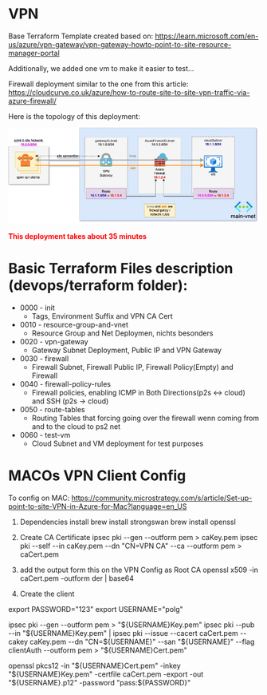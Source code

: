 # VPN
Base Terraform Template created based on:
https://learn.microsoft.com/en-us/azure/vpn-gateway/vpn-gateway-howto-point-to-site-resource-manager-portal

Additionally, we added one vm to make it easier to test...

Firewall deployment similar to the one from this article:
https://cloudcurve.co.uk/azure/how-to-route-site-to-site-vpn-traffic-via-azure-firewall/


Here is the topology of this deployment:

![](devops/docs/topology.jpg?raw=true "Topology")

<span style="color:red">**This deployment takes about 35 minutes**</span>

# Basic Terraform Files description (devops/terraform folder):
 - 0000 - init
    - Tags, Environment Suffix and VPN CA Cert 
 - 0010 - resource-group-and-vnet
    - Resource Group and Net Deploymen, nichts besonders
 - 0020 - vpn-gateway
    - Gateway Subnet Deployment, Public IP and VPN Gateway
 - 0030 - firewall
    - Firewall Subnet, Firewall Public IP, Firewall Policy(Empty) and Firewall
 - 0040 - firewall-policy-rules
    - Firewall policies, enabling ICMP in Both Directions(p2s <-> cloud) and SSH (p2s -> cloud)
 - 0050 - route-tables
    - Routing Tables that forcing going over the firewall wenn coming from and to the cloud to ps2 net
 - 0060 - test-vm
    - Cloud Subnet and VM deployment for test purposes

# MACOs VPN Client Config

To config on MAC:
https://community.microstrategy.com/s/article/Set-up-point-to-site-VPN-in-Azure-for-Mac?language=en_US


1. Dependencies install
brew install strongswan
brew install openssl

2. Create CA Certificate
ipsec pki --gen --outform pem > caKey.pem
ipsec pki --self --in caKey.pem --dn "CN=VPN CA" --ca --outform pem > caCert.pem

3. add the output form this on the VPN Config as Root CA
 openssl x509 -in caCert.pem -outform der | base64

4. Create the client

export PASSWORD="123"
export USERNAME="polg"

ipsec pki --gen --outform pem > "${USERNAME}Key.pem"
ipsec pki --pub --in "${USERNAME}Key.pem" | ipsec pki --issue --cacert caCert.pem --cakey caKey.pem --dn "CN=${USERNAME}" --san "${USERNAME}" --flag clientAuth --outform pem > "${USERNAME}Cert.pem"

openssl pkcs12 -in "${USERNAME}Cert.pem" -inkey "${USERNAME}Key.pem" -certfile caCert.pem -export -out "${USERNAME}.p12" -password "pass:${PASSWORD}"

